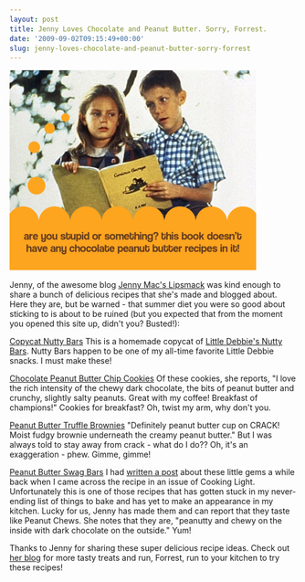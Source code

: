 ```yaml
---
layout: post
title: Jenny Loves Chocolate and Peanut Butter. Sorry, Forrest.
date: '2009-09-02T09:15:49+00:00'
slug: jenny-loves-chocolate-and-peanut-butter-sorry-forrest
---
```

<img src='images/uploads/2009/09/forrest_gump_jenny.jpg' alt='forrest gump' class="yellowborder" />

Jenny, of the awesome blog <a href="http://jennymacslipsmack.blogspot.com/">Jenny Mac's Lipsmack</a> was kind enough to share a bunch of delicious recipes that she's made and blogged about. Here they are, but be warned - that summer diet you were so good about sticking to is about to be ruined (but you expected that from the moment you opened this site up, didn't you? Busted!): 

<a href="http://jennymacslipsmack.blogspot.com/2009/09/little-debbie-isnt-going-to-like-this.html">Copycat Nutty Bars</a>
This is a homemade copycat of <a href="http://www.cpbgallery.com/2008/03/09/nutty-bars/">Little Debbie's Nutty Bars</a>. Nutty Bars happen to be one of my all-time favorite Little Debbie snacks. I must make these!

<a href="http://jennymacslipsmack.blogspot.com/2009/07/marriage-made-in-heaven.html">Chocolate Peanut Butter Chip Cookies</a>
Of these cookies, she reports, "I love the rich intensity of the chewy dark chocolate, the bits of peanut butter and crunchy, slightly salty peanuts. Great with my coffee! Breakfast of champions!" Cookies for breakfast? Oh, twist my arm, why don't you.

<a href="http://jennymacslipsmack.blogspot.com/2009/06/i-am-being-stalked.html">Peanut Butter Truffle Brownies</a>
"Definitely peanut butter cup on CRACK! Moist fudgy brownie underneath the creamy peanut butter." But I was always told to stay away from crack - what do I do?? Oh, it's an exaggeration - phew. Gimme, gimme!

<a href="http://jennymacslipsmack.blogspot.com/2009/08/swagger-on-over-here.html">Peanut Butter Swag Bars</a>
I had <a href="http://www.cpbgallery.com/2009/01/09/cooking-lights-swag-bars/">written a post</a> about these little gems a while back when I came across the recipe in an issue of Cooking Light. Unfortunately this is one of those recipes that has gotten stuck in my never-ending list of things to bake and has yet to make an appearance in my kitchen. Lucky for us, Jenny has made them and can report that they taste like Peanut Chews. She notes that they are, "peanutty and chewy on the inside with dark chocolate on the outside." Yum!

Thanks to Jenny for sharing these super delicious recipe ideas. Check out <a href="http://jennymacslipsmack.blogspot.com/">her blog</a> for more tasty treats and run, Forrest, run to your kitchen to try these recipes!
